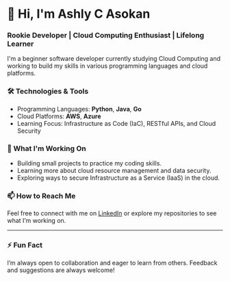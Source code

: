 # 👋 Hi, I'm Ashly C Asokan

### Rookie Developer | Cloud Computing Enthusiast | Lifelong Learner

I'm a beginner software developer currently studying Cloud Computing and working to build my skills in various programming languages and cloud platforms.

### 🛠 Technologies & Tools
- Programming Languages: **Python**, **Java**, **Go**
- Cloud Platforms: **AWS**, **Azure**
- Learning Focus: Infrastructure as Code (IaC), RESTful APIs, and Cloud Security

### 🌱 What I'm Working On
- Building small projects to practice my coding skills.
- Learning more about cloud resource management and data security.
- Exploring ways to secure Infrastructure as a Service (IaaS) in the cloud.

### 📫 How to Reach Me
Feel free to connect with me on [LinkedIn](https://www.linkedin.com) or explore my repositories to see what I’m working on.

---

### ⚡ Fun Fact
I’m always open to collaboration and eager to learn from others. Feedback and suggestions are always welcome!
